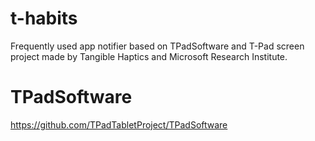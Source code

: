 # t-habits
Frequently used app notifier based on TPadSoftware and T-Pad screen project made by Tangible Haptics and Microsoft Research Institute. 

# TPadSoftware
https://github.com/TPadTabletProject/TPadSoftware
